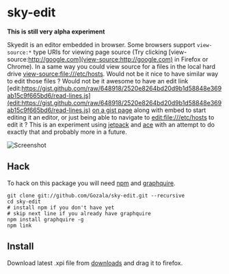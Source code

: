 # sky-edit #

**This is still very alpha experiment**

Skyedit is an editor embedded in browser. Some browsers support `view-source:*`
type URIs for viewing page source (Try clicking
[view-source:http://google.com](view-source:http://google.com) in Firefox or
Chrome). In a same way you could view source for a files in the local hard drive
[view-source:file:///etc/hosts](view-source:file:///etc/hosts). Would not be it
nice to have similar way to edit those files ? Would not be it awesome to have
an edit link
[edit:https://gist.github.com/raw/648918/2520e8264bd20d9b1d58848e369ab15c9f665bd6/read-lines.js](edit:https://gist.github.com/raw/648918/2520e8264bd20d9b1d58848e369ab15c9f665bd6/read-lines.js)
[on a gist page](https://gist.github.com/648918) along with embed to start
editing it an editor, or just being able to navigate to
[edit:file:///etc/hosts](edit:file:///etc/hosts) to edit it ? This is an
experiment using [jetpack] and [ace] with an attempt to do exactly that and
probably more in a future.

![Screenshot](http://f.cl.ly/items/1t0D0A0a172o443H0L1x/Screen%20shot%202011-07-14%20at%2011.56.47%20.png "Screenshot")

## Hack ##

To hack on this package you will need [npm](http://npmjs.org/) and [graphquire].

    git clone git://github.com/Gozala/sky-edit.git --recursive
    cd sky-edit
    # install npm if you don't have yet
    # skip next line if you already have graphquire
    npm install graphquire -g
    npm link

## Install ##

Download latest .xpi file from [downloads] and drag it to firefox.

[downloads]:https://github.com/Gozala/sky-edit/downloads
[ace]:http://ajaxorg.github.com/ace/
[jetpack]:https://jetpack.mozillalabs.com/
[graphquire]:https://github.com/Gozala/graphquire/
